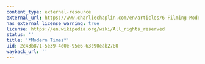 ```yaml
---
content_type: external-resource
external_url: https://www.charliechaplin.com/en/articles/6-Filming-Modern-Times
has_external_license_warning: true
license: https://en.wikipedia.org/wiki/All_rights_reserved
status: ''
title: '*Modern Times*'
uid: 2c43b871-5e39-4d0e-95e6-63c90eab2780
wayback_url: ''
---
```

